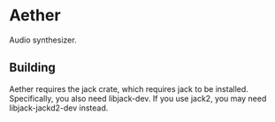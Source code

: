 # Aether
Audio synthesizer.


## Building
Aether requires the jack crate, which requires jack to be installed. Specifically, you also need libjack-dev. If you use jack2, you may need libjack-jackd2-dev instead.

